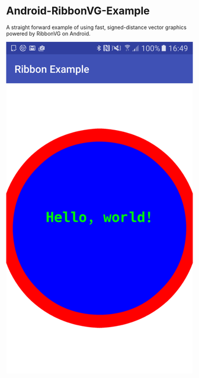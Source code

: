 # Android-RibbonVG-Example
A straight forward example of using fast, signed-distance vector graphics powered by RibbonVG on Android.

![Example Activity](doc/hello.png)
